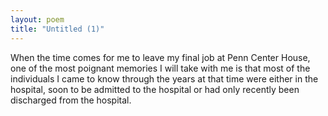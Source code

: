 ```yaml
---
layout: poem
title: "Untitled (1)"
---
```


When the time comes for me to leave my final
job at Penn Center House, one of the most 
poignant memories I will take with me is that 
most of the individuals I came to know through 
the years at that time were either in the hospital, 
soon to be admitted to the hospital or had only 
recently been discharged from the hospital.